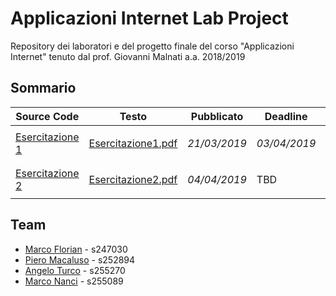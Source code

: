 # Applicazioni Internet Lab Project
Repository dei laboratori e del progetto finale del corso "Applicazioni Internet" tenuto dal prof. Giovanni Malnati a.a. 2018/2019

## Sommario
|Source Code                        | Testo   |Pubblicato   | Deadline     | Consegnato                |
|-----------------------------------|-        |--------------|--------------|---------------------------|
| [Esercitazione 1](esercitazione1) |[Esercitazione1.pdf](testi_esercitazioni/Esercitazione1.pdf)| *21/03/2019* | *03/04/2019* | <ul><li> - [ ] </li></ul> |
| [Esercitazione 2](esercitazione2) |[Esercitazione2.pdf](testi_esercitazioni/Esercitazione2.pdf)| *04/04/2019* | TBD | <ul><li> - [ ] </li></ul> |

## Team
- [Marco Florian](https://github.com/MarcoFlo) - s247030
- [Piero Macaluso](https://github.com/pieromacaluso) - s252894
- [Angelo Turco](https://github.com/angeloturco) - s255270
- [Marco Nanci](https://github.com/GJGits) - s255089
